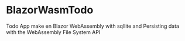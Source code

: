 # BlazorWasmTodo
Todo App make en Blazor WebAssembly with sqllite and Persisting data with the WebAssembly File System API
